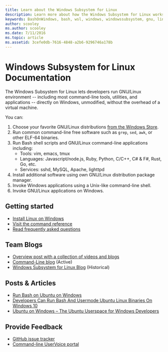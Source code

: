 ```yaml
---
title: Learn about the Windows Subsystem for Linux
description: Learn more about how the Windows Subsystem for Linux works.
keywords: BashOnWindows, bash, wsl, windows, windowssubsystem, gnu, linux
author: scooley
ms.author: scooley
ms.date: 7/11/2016
ms.topic: article
ms.assetid: 3cefe0db-7616-4848-a2b6-9296746a178b
---
```


# Windows Subsystem for Linux Documentation

The Windows Subsystem for Linux lets developers run GNU/Linux environment -- including most command-line tools, utilities, and applications -- directly on Windows, unmodified, without the overhead of a virtual machine.  

You can:

1. Choose your favorite GNU/Linux distributions [from the Windows Store](https://aka.ms/wslstore).
1. Run common command-line free software such as `grep`, `sed`, `awk`, or other ELF-64 binaries. 
1. Run Bash shell scripts and GNU/Linux command-line applications including:  
    * Tools: vim, emacs, tmux
    * Languages: Javascript/node.js, Ruby, Python, C/C++, C# & F#, Rust, Go, etc.
    * Services: sshd, MySQL, Apache, lighttpd
1. Install additional software using own GNU/Linux distribution package manager.
1. Invoke Windows applications using a Unix-like command-line shell.
1. Invoke GNU/Linux applications on Windows.

## Getting started

* [Install Linux on Windows](install_guide.md)
* [Visit the command reference](reference.md)
* [Read frequently asked questions](faq.md)

## Team Blogs
*  [Overview post with a collection of videos and blogs](https://blogs.msdn.microsoft.com/commandline/learn-about-windows-console-and-windows-subsystem-for-linux-wsl/)
* [Command-Line blog](https://blogs.msdn.microsoft.com/commandline/) (Active)
* [Windows Subsystem for Linux Blog](https://blogs.msdn.microsoft.com/wsl/) (Historical)

## Posts & Articles
* [Run Bash on Ubuntu on Windows](https://blogs.windows.com/buildingapps/2016/03/30/run-bash-on-ubuntu-on-windows/)
* [Developers Can Run Bash And Usermode Ubuntu Linux Binaries On Windows 10](http://www.hanselman.com/blog/DevelopersCanRunBashShellAndUsermodeUbuntuLinuxBinariesOnWindows10.aspx)
* [Ubuntu on Windows – The Ubuntu Userspace for Windows Developers](http://insights.ubuntu.com/2016/03/30/ubuntu-on-windows-the-ubuntu-userspace-for-windows-developers/) 

## Provide Feedback
* [GitHub issue tracker](https://github.com/Microsoft/BashOnWindows/issues)
* [Command-line UserVoice portal](https://wpdev.uservoice.com/forums/266908-command-prompt-console-bash-on-ubuntu-on-windo/category/161892-bash)
